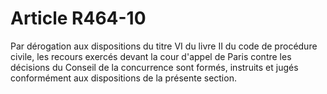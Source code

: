 # Article R464-10

Par dérogation aux dispositions du titre VI du livre II du code de procédure civile, les recours exercés devant la cour d'appel de Paris contre les décisions du Conseil de la concurrence sont formés, instruits et jugés conformément aux dispositions de la présente section.
